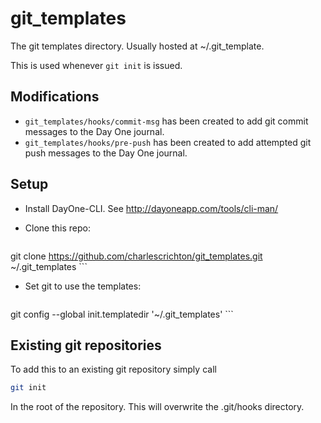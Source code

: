 # git_templates

The git templates directory. Usually hosted at ~/.git_template. 

This is used whenever `git init` is issued.

## Modifications

* `git_templates/hooks/commit-msg` has been created to add git commit messages to the Day One journal.
* `git_templates/hooks/pre-push`  has been created to add attempted git push messages to the Day One journal.

## Setup 

* Install DayOne-CLI. See http://dayoneapp.com/tools/cli-man/
* Clone this repo:

	``` sh
git clone https://github.com/charlescrichton/git_templates.git ~/.git_templates
	```
* Set git to use the templates:

	``` sh
git	 config --global init.templatedir '~/.git_templates'
	```

## Existing git repositories

To add this to an existing git repository simply call

``` sh
git init
```

In the root of the repository. This will overwrite the .git/hooks directory.

